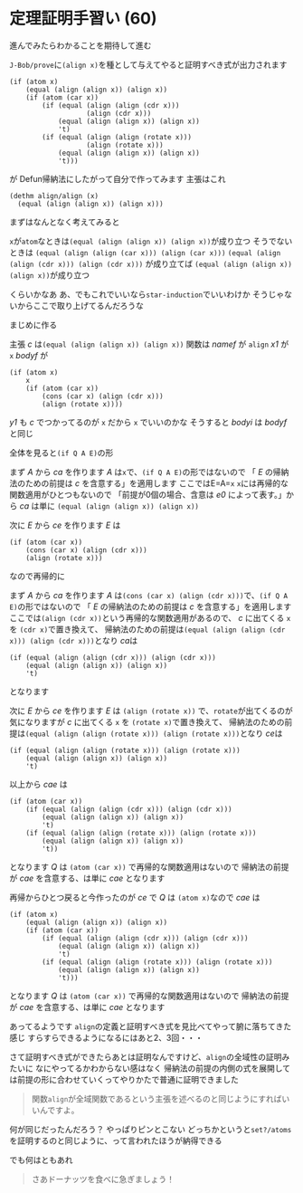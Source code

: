 # 定理証明手習い (60) 

進んでみたらわかることを期待して進む

`J-Bob/prove`に`(align x)`を種として与えてやると証明すべき式が出力されます

```
(if (atom x)
    (equal (align (align x)) (align x))
    (if (atom (car x))
        (if (equal (align (align (cdr x)))
                   (align (cdr x)))
            (equal (align (align x)) (align x))
            't)
        (if (equal (align (align (rotate x)))
                   (align (rotate x)))
            (equal (align (align x)) (align x))
            't)))
```

が
Defun帰納法にしたがって自分で作ってみます
主張はこれ

```
(dethm align/align (x)
  (equal (align (align x)) (align x)))
```

まずはなんとなく考えてみると

`x`が`atom`なときは`(equal (align (align x)) (align x))`が成り立つ
そうでないときは
`(equal (align (align (car x))) (align (car x)))`
`(equal (align (align (cdr x))) (align (cdr x)))`
が成り立てば
`(equal (align (align x)) (align x))`が成り立つ

くらいかなあ
あ、でもこれでいいなら`star-induction`でいいわけか
そうじゃないからここで取り上げてるんだろうな

まじめに作る

主張 *c* は`(equal (align (align x)) (align x))`
関数は
*namef* が `align`
*x1* が `x`
*bodyf* が

```
(if (atom x)
    x
    (if (atom (car x))
        (cons (car x) (align (cdr x)))
        (align (rotate x))))
```

*y1* も *c* でつかってるのが `x` だから `x` でいいのかな
そうすると *bodyi* は *bodyf* と同じ

全体を見ると`(if Q A E)`の形

まず *A* から *ca* を作ります
*A* は`x`で、`(if Q A E)`の形ではないので
「 *E* の帰納法のための前提は *c* を含意する」を適用します
ここではE=A=`x`
`x`には再帰的な関数適用がひとつもないので
「前提が0個の場合、含意は *e0* によって表す。」から
*ca* は単に `(equal (align (align x)) (align x))`

次に *E* から *ce* を作ります
*E* は 

```
(if (atom (car x))
    (cons (car x) (align (cdr x)))
    (align (rotate x)))
```

なので再帰的に

まず *A* から *ca* を作ります
*A* は`(cons (car x) (align (cdr x)))`で、`(if Q A E)`の形ではないので
「 *E* の帰納法のための前提は *c* を含意する」を適用します
ここでは`(align (cdr x))`という再帰的な関数適用があるので、
*c* に出てくる `x` を `(cdr x)`で置き換えて、
帰納法のための前提は`(equal (align (align (cdr x))) (align (cdr x)))`となり
*ca*は

```
(if (equal (align (align (cdr x))) (align (cdr x)))
    (equal (align (align x)) (align x))
    't)
```

となります

次に *E* から *ce* を作ります
*E* は `(align (rotate x))` で、`rotate`が出てくるのが気になりますが
*c* に出てくる `x` を `(rotate x)`で置き換えて、
帰納法のための前提は`(equal (align (align (rotate x))) (align (rotate x)))`となり
*ce*は

```
(if (equal (align (align (rotate x))) (align (rotate x)))
    (equal (align (align x)) (align x))
    't)
```

以上から *cae* は

```
(if (atom (car x))
    (if (equal (align (align (cdr x))) (align (cdr x)))
        (equal (align (align x)) (align x))
        't)
    (if (equal (align (align (rotate x))) (align (rotate x)))
        (equal (align (align x)) (align x))
        't)) 
```

となります
*Q* は `(atom (car x))` で再帰的な関数適用はないので
帰納法の前提が *cae* を含意する、は単に *cae* となります

再帰からひとつ戻ると今作ったのが *ce* で *Q* は `(atom x)`なので
*cae* は

```
(if (atom x)
    (equal (align (align x)) (align x))
    (if (atom (car x))
        (if (equal (align (align (cdr x))) (align (cdr x)))
            (equal (align (align x)) (align x))
            't)
        (if (equal (align (align (rotate x))) (align (rotate x)))
            (equal (align (align x)) (align x))
            't)))
```

となります
*Q* は `(atom (car x))` で再帰的な関数適用はないので
帰納法の前提が *cae* を含意する、は単に *cae* となります

あってるようです
`align`の定義と証明すべき式を見比べてやって腑に落ちてきた感じ
すらすらできるようになるにはあと2、3回・・・

さて証明すべき式ができたらあとは証明なんですけど、`align`の全域性の証明みたいに
なにやってるかわからない感はなく
帰納法の前提の内側の式を展開しては前提の形に合わせていくってやりかたで普通に証明できました

> 関数`align`が全域関数であるという主張を述べるのと同じようにすればいいんですよ。

何が同じだったんだろう？
やっぱりピンとこない
どっちかというと`set?/atoms`を証明するのと同じように、って言われたほうが納得できる

でも何はともあれ

> さあドーナッツを食べに急ぎましょう！
